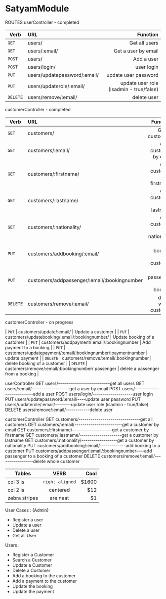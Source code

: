 # SatyamModule

ROUTES
userController - completed

| Verb     | URL                                         | Function                                   |
| -------- |:-------------------------------------------| ------------------------------------------:|
| `GET`    | users/                                      | Get all users                              |
| `GET`    | users/:email/                               | Get a user by email                        |
| `POST`   | users/                                      | Add a user                                 |
| `POST`   | users/login/                                | user login                                 |
| `PUT`    | users/updatepassword/:email/                | update user password                       |
| `PUT`    | users/updaterole/:email/                    | update user role (isadmin - true/false)    |
| `DELETE` | users/remove/:email/                        | delete user                                |

customerController - completed

| Verb     | URL                                                | Function                            |
| -------- |:--------------------------------------------------| -----------------------------------:|
| `GET`    | customers/                                         | Get all customers                   |
| `GET`    | customers/:email/                                  | Get a customer by email             |
| `GET`    | customers/:firstname/                              | Get a customer by firstname         |
| `GET`    | customers/:lastname/                               | Get a customer by lastname          |
| `GET`    | customers/:nationality/                            | Get a customer by nationality       |
| `PUT`    | customers/addbooking/:email/                       | Add booking to a customer           |
| `PUT`    | customers/addpassenger/:email/:bookingnumber       | Add passenger to a booking          |
| `DELETE` | customers/remove/:email/                           | delete whole customer               |

customerController - on progress

| `PUT`    | customers/update/:email/                           | Update a customer                   |
| `PUT`    | customers/updatebooking/:email/:bookingnumber/     | Update booking of a customer        |
| `PUT`    | customers/addpayment/:email/:bookingnumber         | Add payment to a booking            |
| `PUT`    | customers/updatepayment/:email/:bookingnumber/:paymentnumber | update payment            |
| `DELETE` | customers/remove/:email/:bookingnumber             | delete booking of a customer        |
| `DELETE` | customers/remove/:email/:bookingnumber/:passenger  | delete a passenger from a booking   |

userController
    GET     users/--------------------------get all users
    GET     users/:email/-------------------get a user by email
    POST    users/--------------------------add a user
    POST    users/login/--------------------user login
    PUT     users/updatepassword/:email/----update user password
    PUT     users/updaterole/:email/--------update user role (isadmin - true/false)
    DELETE  users/remove/:email/------------delete user

customerController
    GET     customers/-------------------------------get all customers
    GET     customers/:email/------------------------get a customer by email
    GET     customers/:firstname/--------------------get a customer by firstname
    GET     customers/:lastname/---------------------get a customer by lastname
    GET     customers/:nationality/------------------get a customer by nationality
    PUT     customers/addbooking/:email/-------------add booking to a customer
    PUT     customers/addpassenger/:email/:bookingnumber----add passenger to a booking of a customer
    DELETE  customers/remove/:email/-----------------delete whole customer

| Tables        | VERB           | Cool  |
| ------------- |:-------------:| -----:|
| col 3 is      | `right-aligned` | $1600 |
| col 2 is      | centered      |   $12 |
| zebra stripes | are neat      |    $1 |

User Cases : (Admin)
- Register a user
- Update a user
- Delete a user
- Get all User

Users : 
- Register a Customer
- Search a Customer
- Update a Customer
- Delete a Customer
- Add a booking to the customer
- Add a payment to the customer
- Update the booking 
- Update the payment
